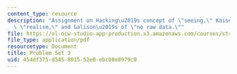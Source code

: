 ```yaml
---
content_type: resource
description: "Assignment on Hacking\u2019s concept of \"seeing,\" Kaiser\u2019s of\
  \ \"realism,\" and Galison\u2019s of \"no raw data.\""
file: https://ol-ocw-studio-app-production.s3.amazonaws.com/courses/sts-067-scientific-visualization-across-disciplines-a-critical-introduction-spring-2005/454df375d545801552e0ebc08e8979c0_pset3.pdf
file_type: application/pdf
resourcetype: Document
title: Problem Set 3
uid: 454df375-d545-8015-52e0-ebc08e8979c0
---
```

